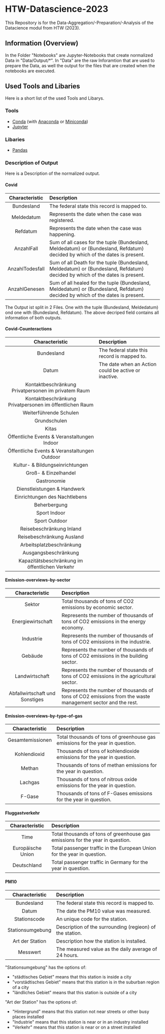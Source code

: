 # HTW-Datascience-2023

This Repository is for the Data-Aggregation/-Preparation/-Analysis of the Datacience modul from HTW (2023).

## Information (Overview)

In the Folder "Notebooks" are Jupyter-Notebooks that create normalized Data in "Data/Output/*".
In "Data" are the raw Inforamtion that are used to prepare the Data, as well the output for the files that are created when the notebooks are executed.

## Used Tools and Libaries

Here is a short list of the used Tools and Libarys.

### Tools

- [Conda](https://docs.conda.io/projects/conda/en/stable/) (with [Anaconda](https://www.anaconda.com/) or [Miniconda](https://docs.conda.io/en/latest/miniconda.html))
- [Jupyter](https://docs.jupyter.org/en/latest/start/index.html)

### Libaries

- [Pandas](https://pandas.pydata.org/getting_started.html)

### Description of Output

Here is a Description of the normalized output.

#### Covid

| Characteristic    | Description                                                                                                                   |
|:-----------------:|:----------------------------------------------------------------------------------------------------------------------------- |
| Bundesland        | The federal state this record is mapped to.                                                                                   |
| Meldedatum        | Represents the date when the case was registered.                                                                             |
| Refdatum          | Represents the date when the case was happening.                                                                              |
| AnzahlFall        | Sum of all cases for the tuple (Bundesland, Meldedatum) or (Bundesland, Refdatum) decided by which of the dates is present.   |
| AnzahlTodesfall   | Sum of all Death for the tuple (Bundesland, Meldedatum) or (Bundesland, Refdatum) decided by which of the dates is present.   |
| AnzahlGenesen     | Sum of all healed for the tuple (Bundesland, Meldedatum) or (Bundesland, Refdatum) decided by which of the dates is present.  |

The Output ist split in 2 Files. One with the tuple (Bundesland, Meldedatum) ond one with (Bundesland, Refdatum). The above decriped field contains all information of both outputs.

#### Covid-Counteractions

| Characteristic                                            | Description                                           |
|:---------------------------------------------------------:|:----------------------------------------------------- |
| Bundesland                                                | The federal state this record is mapped to.           |
| Datum                                                     | The date when an Action could be active or inactive.  |
| Kontaktbeschränkung Privatpersonen im privatem Raum       |
| Kontaktbeschränkung Privatpersonen im öffentlichen Raum   |
| Weiterführende Schulen                                    |
| Grundschulen                                              |
| Kitas                                                     |
| Öffentliche Events & Veranstaltungen Indoor               |
| Öffentliche Events & Veranstaltungen Outdoor              |
| Kultur- & Bildungseinrichtungen                           |
| Groß- & Einzelhandel                                      |
| Gastronomie                                               |
| Dienstleistungen & Handwerk                               |
| Einrichtungen des Nachtlebens                             |
| Beherbergung                                              |
| Sport Indoor                                              |
| Sport Outdoor                                             |
| Reisebeschränkung Inland                                  |
| Reisebeschränkung Ausland                                 |
| Arbeitsplatzbeschränkung                                  |
| Ausgangsbeschränkung                                      |
| Kapazitätsbeschränkung im öffentlichen Verkehr            |

#### Emission-overviews-by-sector

| Characteristic    | Description                                                                                                                   |
|:-----------------:|:----------------------------------------------------------------------------------------------------------------------------- |
| Sektor            | Total thousands of tons of CO2 emissions by economic sector.                                                                  |
| Energiewirtschaft | Represents the number of thousands of tons of CO2 emissions in the energy economy.                                            |                   
| Industrie         | Represents the number of thousands of tons of CO2 emissions in the industrie.                                                 | 
| Gebäude           | Represents the number of thousands of tons of CO2 emissions in the building sector.                                           |
| Landwirtschaft    | Represents the number of thousands of tons of CO2 emissions in the agricultural sector.                                       |
| Abfallwirtschaft und Sonstiges | Represents the number of thousands of tons of CO2 emissions from the waste management sector and the rest.       |

#### Emission-overviews-by-type-of-gas

| Characteristic    | Description                                                                                                                   |
|:-----------------:|:----------------------------------------------------------------------------------------------------------------------------- |
| Gesamtemissionen  | Total thousands of tons of greenhouse gas emissions for the year in question.                                                 |
| Kohlendioxid      | Thousands of tons of kohlendioxide emissions for the year in question.                                                        |                   
| Methan            | Thousands of tons of methan emissions for the year in question.                                                               | 
| Lachgas           | Thousands of tons of nitrous oxide emissions for the year in question.                                                        |
| F-Gase            | Thousands of tons of F-Gases emissions for the year in question.                                                              |


#### Fluggastverkehr

| Characteristic    | Description                                                                                                                   |
|:-----------------:|:----------------------------------------------------------------------------------------------------------------------------- |
| Time              | Total thousands of tons of greenhouse gas emissions for the year in question.                                                 |
| Europäische Union | Total passenger traffic in the European Union for the year in question.                                                       |            
| Deutschland       | Total passenger traffic in Germany for the year in question.                                                                  | 


#### PM10

| Characteristic    | Description                                               |
|:-----------------:|:--------------------------------------------------------- |
| Bundesland        | The federal state this record is mapped to.               |
| Datum             | The date the PM10 value was measured.                     |
| Stationscode      | An unique code for the station.                           |
| Stationsumgebung  | Description of the surrounding (regieon) of the station.  |
| Art der Station   | Description how the station is installed.                 |
| Messwert          | The measured value as the daily average of 24 hours.      |

"Stationsumgebung" has the options of:

- "städtisches Gebiet" means that this station is inside a city
- "vorstädtisches Gebiet" means that this station is in the suburban region of a city
- "ländliches Gebiet" means that this station is outside of a city

"Art der Station" has the options of:

- "Hintergrund" means that this station not near streets or other busy places installed
- "Industrie" means that this station is near or in an industry installed
- "Verkehr" means that this station is near or on a street installed
